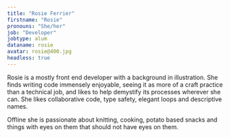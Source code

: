```yaml
---
title: "Rosie Ferrier"
firstname: "Rosie"
pronouns: "She/her"
job: "Developer"
jobtype: alum
dataname: rosie
avatar: rosie@400.jpg
headless: true
---
```


Rosie is a mostly front end developer with a background in illustration. She finds writing code immensely enjoyable, seeing it as more of a craft practice than a technical job, and likes to help demystify its processes wherever she can. She likes collaborative code, type safety, elegant loops and descriptive names.

Offline she is passionate about knitting, cooking, potato based snacks and things with eyes on them that should not have eyes on them.
